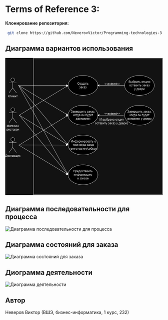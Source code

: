 # Terms of Reference 3:  
  
**Клонирование репозитория:**
   
   ```bash
    git clone https://github.com/NeverovVictor/Programming-technologies-3.git
   ```

## Диаграмма вариантов использования

![text](Диаграмма_вариантов_использования_drawio.jpg)

## Диаграмма последовательности для процесса

![Диаграмма последовательности для процесса](https://github.com/NeverovVictor/Programming-technologies-3/assets/168683116/9e96115f-8ed0-478b-bc0a-4d96179d49d5)

## Диаграмма состояний для заказа

![Диаграмма состояний для заказа](https://github.com/NeverovVictor/Programming-technologies-3/assets/168683116/e81de1b1-b888-49ae-b388-d4e2e441c62a)


## Диограмма деятельности

![Диограмма деятельности](https://github.com/NeverovVictor/Programming-technologies-3/assets/168683116/f5ef0e93-c72c-4b72-8154-93f7799619b1)




## Автор

Неверов Виктор (ВШЭ, бизнес-информатика, 1 курс, 232)
